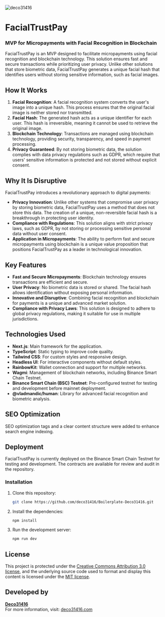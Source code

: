![deco31416](https://github.com/deco31416/FacialTrustPay-Deco31416/blob/main/public/FacialTrustPay.svg)

# FacialTrustPay

### MVP for Micropayments with Facial Recognition in Blockchain

FacialTrustPay is an MVP designed to facilitate micropayments using facial recognition and blockchain technology. This solution ensures fast and secure transactions while prioritizing user privacy. Unlike other solutions that store biometric data, FacialTrustPay generates a unique facial hash that identifies users without storing sensitive information, such as facial images.

## How It Works
1. **Facial Recognition**: A facial recognition system converts the user's image into a unique hash. This process ensures that the original facial image is neither stored nor transmitted.
2. **Facial Hash**: The generated hash acts as a unique identifier for each user. This hash is irreversible, meaning it cannot be used to retrieve the original image.
3. **Blockchain Technology**: Transactions are managed using blockchain technology, providing security, transparency, and speed in payment processing.
4. **Privacy Guaranteed**: By not storing biometric data, the solution complies with data privacy regulations such as GDPR, which require that users' sensitive information is protected and not stored without explicit consent.

## Why It Is Disruptive
FacialTrustPay introduces a revolutionary approach to digital payments:
- **Privacy Innovation**: Unlike other systems that compromise user privacy by storing biometric data, FacialTrustPay uses a method that does not store this data. The creation of a unique, non-reversible facial hash is a breakthrough in protecting user identity.
- **Compliance with Regulations**: This solution aligns with strict privacy laws, such as GDPR, by not storing or processing sensitive personal data without user consent.
- **Application in Micropayments**: The ability to perform fast and secure micropayments using blockchain is a unique value proposition that positions FacialTrustPay as a leader in technological innovation.

## Key Features
- **Fast and Secure Micropayments**: Blockchain technology ensures transactions are efficient and secure.
- **User Privacy**: No biometric data is stored or shared. The facial hash allows identification without exposing personal information.
- **Innovative and Disruptive**: Combining facial recognition and blockchain for payments is a unique and advanced market solution.
- **Compliance with Privacy Laws**: This solution is designed to adhere to global privacy regulations, making it suitable for use in multiple jurisdictions.

## Technologies Used
- **Next.js**: Main framework for the application.
- **TypeScript**: Static typing to improve code quality.
- **Tailwind CSS**: For custom styles and responsive design.
- **Headless UI**: For interactive components without default styles.
- **RainbowKit**: Wallet connection and support for multiple networks.
- **Wagmi**: Management of blockchain networks, including Binance Smart Chain Testnet.
- **Binance Smart Chain (BSC) Testnet**: Pre-configured testnet for testing and development before mainnet deployment.
- **@vladmandic/human**: Library for advanced facial recognition and biometric analysis.

## SEO Optimization
SEO optimization tags and a clear content structure were added to enhance search engine indexing.

## Deployment
FacialTrustPay is currently deployed on the Binance Smart Chain Testnet for testing and development. The contracts are available for review and audit in the repository.

### Installation
1. Clone this repository:
   ```bash
   git clone https://github.com/deco31416/Boilerplate-Deco31416.git
   ```
2. Install the dependencies:
   ```bash
   npm install
   ```
3. Run the development server:
   ```bash
   npm run dev
   ```

## License
This project is protected under the [Creative Commons Attribution 3.0 license](https://creativecommons.org/licenses/by/3.0/us/deed.en), and the underlying source code used to format and display this content is licensed under the [MIT license](https://github.com/deco31416/FacialTrustPay-Deco31416/blob/main/LICENSE.txt).

## Developed by
**[Deco31416](https://github.com/deco31416)**  
For more information, visit: [deco31416.com](https://www.deco31416.com/)
